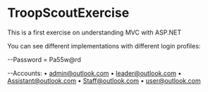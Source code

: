 # TroopScoutExercise

This is a first exercise on understanding MVC with ASP.NET

You can see different implementations with different login profiles:

--Password = Pa55w@rd

--Accounts:
• admin@outlook.com
• leader@outlook.com
• Assistant@outlook.com
• Staff@outlook.com
• user@outlook.com

